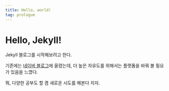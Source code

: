 ```yaml
---
title: Hello, world!
tag: prologue
---
```

# Hello, Jekyll!

Jekyll 블로그를 시작해보려고 한다.

기존에는 [네이버 블로그](https://blog.naver.com/cdltlehf)에 올렸는데, 더 높은 자유도를 위해서는 플랫폼을 바꿔 볼 필요가 있음을 느꼈다.

뭐, 다양한 공부도 할 겸 새로운 시도를 해본다 치자.